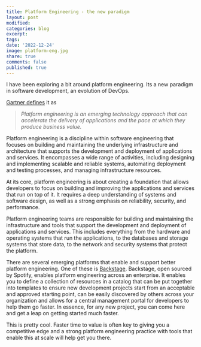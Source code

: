 ```yaml
---
title: Platform Engineering - the new paradigm
layout: post
modified: 
categories: blog
excerpt: 
tags:
date: '2022-12-24'
image: platform-eng.jpg
share: true
comments: false
published: true
---
```


I have been exploring a bit around platform engineering. Its a new paradigm in software development, an evolution of DevOps. 

<!--more-->

[Gartner defines](https://www.gartner.com/en/articles/what-is-platform-engineering) it as 

> *Platform engineering is an emerging technology approach that can accelerate the delivery of applications and the pace at which they produce business value.*

Platform engineering is a discipline within software engineering that focuses on building and maintaining the underlying infrastructure and architecture that supports the development and deployment of applications and services. It encompasses a wide range of activities, including designing and implementing scalable and reliable systems, automating deployment and testing processes, and managing infrastructure resources.

At its core, platform engineering is about creating a foundation that allows developers to focus on building and improving the applications and services that run on top of it. It requires a deep understanding of systems and software design, as well as a strong emphasis on reliability, security, and performance.

Platform engineering teams are responsible for building and maintaining the infrastructure and tools that support the development and deployment of applications and services. This includes everything from the hardware and operating systems that run the applications, to the databases and storage systems that store data, to the network and security systems that protect the platform.

There are several emerging platforms that enable and support better platform engineering. One of these is [Backstage](https://backstage.io/). Backstage, open sourced by Spotify, enables platform engineering across an enterprise. It enables you to define a collection of resources in a catalog that can be put together into templates to ensure new development projects start from an acceptable and approved starting point, can be easily discovered by others across your organization and allows for a central management portal for developers to help them go faster. In essence, for any new project, you can come here and get a leap on getting started much faster.

This is pretty cool. Faster time to value is often key to giving you a competitive edge and a strong platform engineering practice with tools that enable this at scale will help get you there.